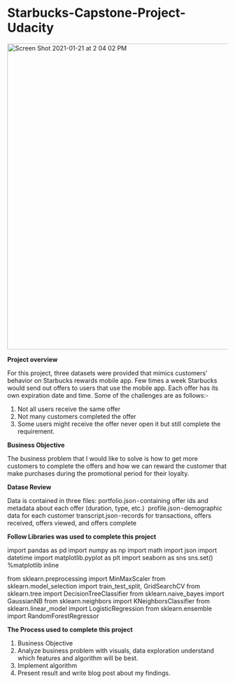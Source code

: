 # Starbucks-Capstone-Project-Udacity

<img width="698" alt="Screen Shot 2021-01-21 at 2 04 02 PM" src="https://user-images.githubusercontent.com/71035452/105400474-fa086700-5bf2-11eb-9fdc-a37b919e41ff.png">

**Project overview**

For this project, three datasets were provided that mimics customers' behavior on Starbucks rewards mobile app. Few times a week Starbucks would send out offers to users that use the mobile app. Each offer has its own expiration date and time. 
Some of the challenges are as follows:-

1. Not all users receive the same offer
2. Not many customers completed the offer
3. Some users might receive the offer never open it but still complete the requirement.

**Business Objective** 

The business problem that I would like to solve is how to get more customers to complete the offers and how we can reward the customer that make purchases during the promotional period for their loyalty.

**Datase Review**

Data is contained in three files:
portfolio.json - containing offer ids and metadata about each offer (duration, type, etc.) 
profile.json - demographic data for each customer
transcript.json - records for transactions, offers received, offers viewed, and offers complete 

**Follow Libraries was used to complete this project**

import pandas as pd
import numpy as np
import math
import json
import datetime
import matplotlib.pyplot as plt
import seaborn as sns
sns.set()
%matplotlib inline

from sklearn.preprocessing import MinMaxScaler
from sklearn.model_selection import train_test_split, GridSearchCV
from sklearn.tree import DecisionTreeClassifier
from sklearn.naive_bayes import GaussianNB 
from sklearn.neighbors import KNeighborsClassifier
from sklearn.linear_model import LogisticRegression
from sklearn.ensemble import RandomForestRegressor

**The Process used to complete this project**

1. Business Objective
2. Analyze business problem with  visuals, data exploration understand which features and algorithm will be best.
3. Implement algorithm
4. Present result and write blog post about my findings.

